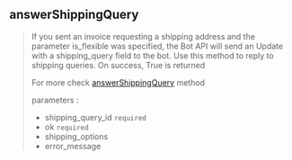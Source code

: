 ## answerShippingQuery

> If you sent an invoice requesting a shipping address and the parameter is_flexible was specified, the Bot API will send an Update with a shipping_query field to the bot. Use this method to reply to shipping queries. On success, True is returned
>
> For more check [answerShippingQuery](https://core.telegram.org/bots/api#answershippingquery) method
>
> parameters :
>
> - shipping_query_id `required`
> - ok `required`
> - shipping_options
> - error_message
